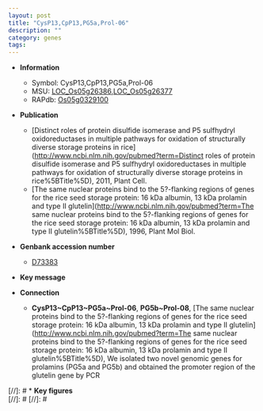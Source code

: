 ```yaml
---
layout: post
title: "CysP13,CpP13,PG5a,Prol-06"
description: ""
category: genes
tags: 
---
```


* **Information**  
    + Symbol: CysP13,CpP13,PG5a,Prol-06  
    + MSU: [LOC_Os05g26386](http://rice.plantbiology.msu.edu/cgi-bin/ORF_infopage.cgi?orf=LOC_Os05g26386),[LOC_Os05g26377](http://rice.plantbiology.msu.edu/cgi-bin/ORF_infopage.cgi?orf=LOC_Os05g26377)  
    + RAPdb: [Os05g0329100](http://rapdb.dna.affrc.go.jp/viewer/gbrowse_details/irgsp1?name=Os05g0329100)  

* **Publication**  
    + [Distinct roles of protein disulfide isomerase and P5 sulfhydryl oxidoreductases in multiple pathways for oxidation of structurally diverse storage proteins in rice](http://www.ncbi.nlm.nih.gov/pubmed?term=Distinct roles of protein disulfide isomerase and P5 sulfhydryl oxidoreductases in multiple pathways for oxidation of structurally diverse storage proteins in rice%5BTitle%5D), 2011, Plant Cell.
    + [The same nuclear proteins bind to the 5?-flanking regions of genes for the rice seed storage protein: 16 kDa albumin, 13 kDa prolamin and type II glutelin](http://www.ncbi.nlm.nih.gov/pubmed?term=The same nuclear proteins bind to the 5?-flanking regions of genes for the rice seed storage protein: 16 kDa albumin, 13 kDa prolamin and type II glutelin%5BTitle%5D), 1996, Plant Mol Biol.

* **Genbank accession number**  
    + [D73383](http://www.ncbi.nlm.nih.gov/nuccore/D73383)

* **Key message**  

* **Connection**  
    + __CysP13~CpP13~PG5a~Prol-06__, __PG5b~Prol-08__, [The same nuclear proteins bind to the 5?-flanking regions of genes for the rice seed storage protein: 16 kDa albumin, 13 kDa prolamin and type II glutelin](http://www.ncbi.nlm.nih.gov/pubmed?term=The same nuclear proteins bind to the 5?-flanking regions of genes for the rice seed storage protein: 16 kDa albumin, 13 kDa prolamin and type II glutelin%5BTitle%5D), We isolated two novel genomic genes for prolamins (PG5a and PG5b) and obtained the promoter region of the glutelin gene by PCR

[//]: # * **Key figures**  
[//]: # 
[//]: # 
